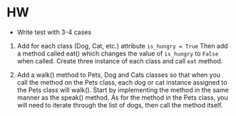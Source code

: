 # HW

* Write test with 3-4 cases

1. Add for each class (Dog, Cat, etc.) attribute `is_hungry = True`
Then add a method called eat() which changes the value of `is_hungry` to `False` when called.
Create three instance of each class and call `eat` method.

2. Add a walk() method to Pets, Dog and Cats classes so that when you call the method on the Pets class, 
each dog or cat instance assigned to the Pets class will walk().
Start by implementing the method in the same manner as the speak() method. 
As for the method in the Pets class, you will need to iterate through the list of dogs, then call the method itself.

